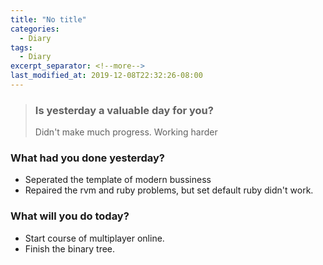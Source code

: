 ```yaml
---
title: "No title"
categories:
  - Diary
tags:
  - Diary
excerpt_separator: <!--more-->
last_modified_at: 2019-12-08T22:32:26-08:00
---
```

> ### Is yesterday a valuable day for you?
> Didn't make much progress. Working harder
<!--more-->


### What had you done yesterday?

* Seperated the template of modern bussiness
* Repaired the rvm and ruby problems, but set default ruby didn't work.

### What will you do today?

- Start course of multiplayer online.
- Finish the binary tree.

